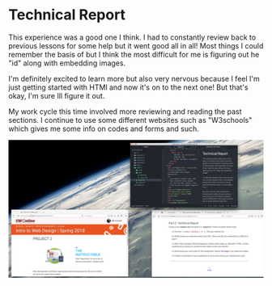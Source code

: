 # Technical Report #
This experience was a good one I think. I had to constantly review back to previous lessons for some help but it went good all in all! Most things I could remember the basis of but I think the most difficult for me is figuring out he "id" along with embedding images.

I'm definitely excited to learn more but also very nervous because I feel I'm just getting started with HTMl and now it's on to the next one! But that's okay, I'm sure Ill figure it out.

My work cycle this time involved more reviewing and reading the past sections. I continue to use some different websites such as "W3schools" which gives me some info on codes and forms and such.

![](project-2/images/p2_shot.png)
